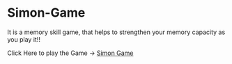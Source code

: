 # Simon-Game
It is a memory skill game, that helps to strengthen your memory capacity as you play it!!

Click Here to play the Game -> [Simon Game](https://shivam-dhyani.github.io/Simon-Game/)   
